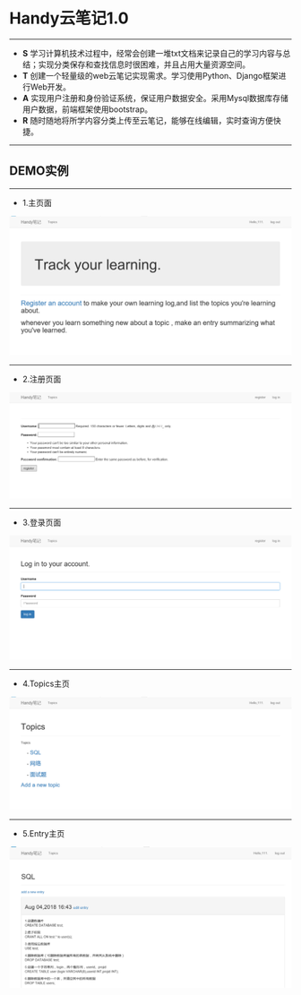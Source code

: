 # Handy云笔记1.0

---

* **S** 学习计算机技术过程中，经常会创建一堆txt文档来记录自己的学习内容与总结；实现分类保存和查找信息时很困难，并且占用大量资源空间。
* **T** 创建一个轻量级的web云笔记实现需求。学习使用Python、Django框架进行Web开发。
* **A**	实现用户注册和身份验证系统，保证用户数据安全。采用Mysql数据库存储用户数据，前端框架使用bootstrap。
* **R** 随时随地将所学内容分类上传至云笔记，能够在线编辑，实时查询方便快捷。

---

## DEMO实例

---

* 1.主页面

![avatar](https://github.com/yu1hang1/Handy_note/blob/master/1.PNG)

---

* 2.注册页面

![avatar](https://github.com/yu1hang1/Handy_note/blob/master/2.PNG)

---

* 3.登录页面

![avatar](https://github.com/yu1hang1/Handy_note/blob/master/3.PNG)

---

* 4.Topics主页

![avatar](https://github.com/yu1hang1/Handy_note/blob/master/4.PNG)

---

* 5.Entry主页

![avatar](https://github.com/yu1hang1/Handy_note/blob/master/5.PNG)
